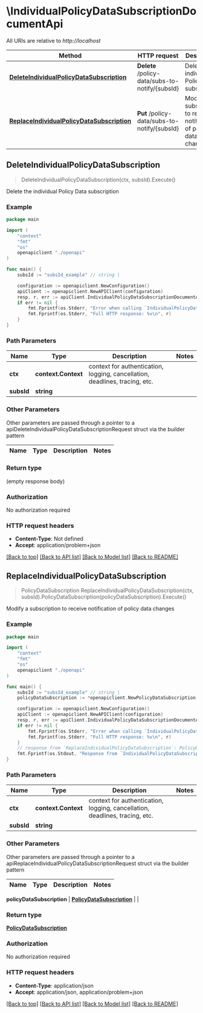 # \IndividualPolicyDataSubscriptionDocumentApi

All URIs are relative to *http://localhost*

Method | HTTP request | Description
------------- | ------------- | -------------
[**DeleteIndividualPolicyDataSubscription**](IndividualPolicyDataSubscriptionDocumentApi.md#DeleteIndividualPolicyDataSubscription) | **Delete** /policy-data/subs-to-notify/{subsId} | Delete the individual Policy Data subscription
[**ReplaceIndividualPolicyDataSubscription**](IndividualPolicyDataSubscriptionDocumentApi.md#ReplaceIndividualPolicyDataSubscription) | **Put** /policy-data/subs-to-notify/{subsId} | Modify a subscription to receive notification of policy data changes



## DeleteIndividualPolicyDataSubscription

> DeleteIndividualPolicyDataSubscription(ctx, subsId).Execute()

Delete the individual Policy Data subscription

### Example

```go
package main

import (
    "context"
    "fmt"
    "os"
    openapiclient "./openapi"
)

func main() {
    subsId := "subsId_example" // string | 

    configuration := openapiclient.NewConfiguration()
    apiClient := openapiclient.NewAPIClient(configuration)
    resp, r, err := apiClient.IndividualPolicyDataSubscriptionDocumentApi.DeleteIndividualPolicyDataSubscription(context.Background(), subsId).Execute()
    if err != nil {
        fmt.Fprintf(os.Stderr, "Error when calling `IndividualPolicyDataSubscriptionDocumentApi.DeleteIndividualPolicyDataSubscription``: %v\n", err)
        fmt.Fprintf(os.Stderr, "Full HTTP response: %v\n", r)
    }
}
```

### Path Parameters


Name | Type | Description  | Notes
------------- | ------------- | ------------- | -------------
**ctx** | **context.Context** | context for authentication, logging, cancellation, deadlines, tracing, etc.
**subsId** | **string** |  | 

### Other Parameters

Other parameters are passed through a pointer to a apiDeleteIndividualPolicyDataSubscriptionRequest struct via the builder pattern


Name | Type | Description  | Notes
------------- | ------------- | ------------- | -------------


### Return type

 (empty response body)

### Authorization

No authorization required

### HTTP request headers

- **Content-Type**: Not defined
- **Accept**: application/problem+json

[[Back to top]](#) [[Back to API list]](../README.md#documentation-for-api-endpoints)
[[Back to Model list]](../README.md#documentation-for-models)
[[Back to README]](../README.md)


## ReplaceIndividualPolicyDataSubscription

> PolicyDataSubscription ReplaceIndividualPolicyDataSubscription(ctx, subsId).PolicyDataSubscription(policyDataSubscription).Execute()

Modify a subscription to receive notification of policy data changes

### Example

```go
package main

import (
    "context"
    "fmt"
    "os"
    openapiclient "./openapi"
)

func main() {
    subsId := "subsId_example" // string | 
    policyDataSubscription := *openapiclient.NewPolicyDataSubscription("NotificationUri_example", []string{"MonitoredResourceUris_example"}) // PolicyDataSubscription | 

    configuration := openapiclient.NewConfiguration()
    apiClient := openapiclient.NewAPIClient(configuration)
    resp, r, err := apiClient.IndividualPolicyDataSubscriptionDocumentApi.ReplaceIndividualPolicyDataSubscription(context.Background(), subsId).PolicyDataSubscription(policyDataSubscription).Execute()
    if err != nil {
        fmt.Fprintf(os.Stderr, "Error when calling `IndividualPolicyDataSubscriptionDocumentApi.ReplaceIndividualPolicyDataSubscription``: %v\n", err)
        fmt.Fprintf(os.Stderr, "Full HTTP response: %v\n", r)
    }
    // response from `ReplaceIndividualPolicyDataSubscription`: PolicyDataSubscription
    fmt.Fprintf(os.Stdout, "Response from `IndividualPolicyDataSubscriptionDocumentApi.ReplaceIndividualPolicyDataSubscription`: %v\n", resp)
}
```

### Path Parameters


Name | Type | Description  | Notes
------------- | ------------- | ------------- | -------------
**ctx** | **context.Context** | context for authentication, logging, cancellation, deadlines, tracing, etc.
**subsId** | **string** |  | 

### Other Parameters

Other parameters are passed through a pointer to a apiReplaceIndividualPolicyDataSubscriptionRequest struct via the builder pattern


Name | Type | Description  | Notes
------------- | ------------- | ------------- | -------------

 **policyDataSubscription** | [**PolicyDataSubscription**](PolicyDataSubscription.md) |  | 

### Return type

[**PolicyDataSubscription**](PolicyDataSubscription.md)

### Authorization

No authorization required

### HTTP request headers

- **Content-Type**: application/json
- **Accept**: application/json, application/problem+json

[[Back to top]](#) [[Back to API list]](../README.md#documentation-for-api-endpoints)
[[Back to Model list]](../README.md#documentation-for-models)
[[Back to README]](../README.md)


